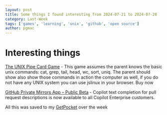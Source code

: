 ```yaml
---
layout: post
title: Some things I found interesting from 2024-07-21 to 2024-07-28
category: Last-Week
tags: ['games', 'learning', 'unix', 'github', 'open source']
author: pgmac
---
```


# Interesting things

[The UNIX Pipe Card Game](https://punkx.org/unix-pipe-game/) - This game assumes the parent knows the basic unix commands: cat, grep, tail, head, wc, sort, uniq. The parent should show also show those commands in action the computer as well, if you do not have any UNIX system you can use jslinux in your browser. Buy now

[GitHub Private Mirrors App – Public Beta](https://github.blog/changelog/2024-07-25-github-private-mirrors-app-public-beta/) - Copilot text completion for pull request descriptions is now available to all Copilot Enterprise customers.



All this was saved to my [GetPocket](https://getpocket.com/) over the week